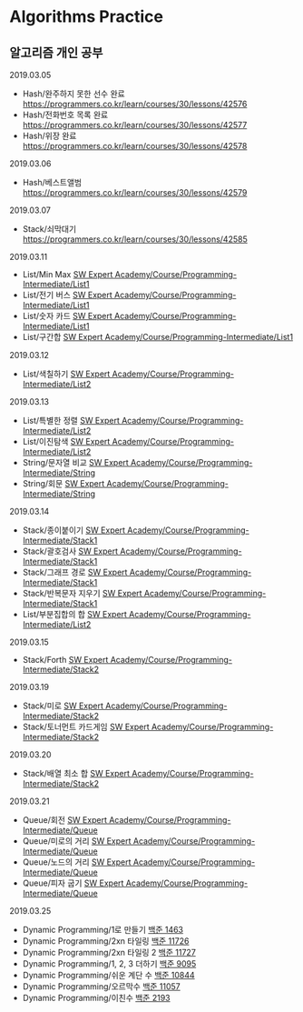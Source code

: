 # Algorithms Practice

알고리즘 개인 공부
---------------
2019.03.05  
- Hash/완주하지 못한 선수 완료 <https://programmers.co.kr/learn/courses/30/lessons/42576>  
- Hash/전화번호 목록 완료 <https://programmers.co.kr/learn/courses/30/lessons/42577>
- Hash/위장 완료 <https://programmers.co.kr/learn/courses/30/lessons/42578>

2019.03.06
- Hash/베스트앨범 <https://programmers.co.kr/learn/courses/30/lessons/42579>

2019.03.07
- Stack/쇠막대기 <https://programmers.co.kr/learn/courses/30/lessons/42585>

2019.03.11
- List/Min Max [SW Expert Academy/Course/Programming-Intermediate/List1](<https://swexpertacademy.com/main/learn/course/subjectList.do?courseId=AVuPDN86AAXw5UW6>)
- List/전기 버스 [SW Expert Academy/Course/Programming-Intermediate/List1](<https://swexpertacademy.com/main/learn/course/subjectList.do?courseId=AVuPDN86AAXw5UW6>)
- List/숫자 카드 [SW Expert Academy/Course/Programming-Intermediate/List1](<https://swexpertacademy.com/main/learn/course/subjectList.do?courseId=AVuPDN86AAXw5UW6>)
- List/구간합 [SW Expert Academy/Course/Programming-Intermediate/List1](<https://swexpertacademy.com/main/learn/course/subjectList.do?courseId=AVuPDN86AAXw5UW6>)

2019.03.12
- List/색칠하기 [SW Expert Academy/Course/Programming-Intermediate/List2](<https://swexpertacademy.com/main/learn/course/subjectList.do?courseId=AVuPDN86AAXw5UW6>)

2019.03.13
- List/특별한 정렬 [SW Expert Academy/Course/Programming-Intermediate/List2](<https://swexpertacademy.com/main/learn/course/subjectList.do?courseId=AVuPDN86AAXw5UW6>)
- List/이진탐색 [SW Expert Academy/Course/Programming-Intermediate/List2](<https://swexpertacademy.com/main/learn/course/subjectList.do?courseId=AVuPDN86AAXw5UW6>)
- String/문자열 비교 [SW Expert Academy/Course/Programming-Intermediate/String](<https://swexpertacademy.com/main/learn/course/subjectList.do?courseId=AVuPDN86AAXw5UW6>)
- String/회문 [SW Expert Academy/Course/Programming-Intermediate/String](<https://swexpertacademy.com/main/learn/course/subjectList.do?courseId=AVuPDN86AAXw5UW6>)

2019.03.14
- Stack/종이붙이기 [SW Expert Academy/Course/Programming-Intermediate/Stack1](<https://swexpertacademy.com/main/learn/course/subjectList.do?courseId=AVuPDN86AAXw5UW6>)
- Stack/괄호검사 [SW Expert Academy/Course/Programming-Intermediate/Stack1](<https://swexpertacademy.com/main/learn/course/subjectList.do?courseId=AVuPDN86AAXw5UW6>)
- Stack/그래프 경로 [SW Expert Academy/Course/Programming-Intermediate/Stack1](<https://swexpertacademy.com/main/learn/course/subjectList.do?courseId=AVuPDN86AAXw5UW6>)
- Stack/반복문자 지우기 [SW Expert Academy/Course/Programming-Intermediate/Stack1](<https://swexpertacademy.com/main/learn/course/subjectList.do?courseId=AVuPDN86AAXw5UW6>)
- List/부분집합의 합 [SW Expert Academy/Course/Programming-Intermediate/List2](<https://swexpertacademy.com/main/learn/course/subjectList.do?courseId=AVuPDN86AAXw5UW6>)

2019.03.15
- Stack/Forth [SW Expert Academy/Course/Programming-Intermediate/Stack2](<https://swexpertacademy.com/main/learn/course/subjectList.do?courseId=AVuPDN86AAXw5UW6>)

2019.03.19
- Stack/미로 [SW Expert Academy/Course/Programming-Intermediate/Stack2](<https://swexpertacademy.com/main/learn/course/subjectList.do?courseId=AVuPDN86AAXw5UW6>)
- Stack/토너먼트 카드게임 [SW Expert Academy/Course/Programming-Intermediate/Stack2](<https://swexpertacademy.com/main/learn/course/subjectList.do?courseId=AVuPDN86AAXw5UW6>)

2019.03.20
- Stack/배열 최소 합 [SW Expert Academy/Course/Programming-Intermediate/Stack2](<https://swexpertacademy.com/main/learn/course/subjectList.do?courseId=AVuPDN86AAXw5UW6>)

2019.03.21
- Queue/회전 [SW Expert Academy/Course/Programming-Intermediate/Queue](<https://swexpertacademy.com/main/learn/course/subjectList.do?courseId=AVuPDN86AAXw5UW6>)
- Queue/미로의 거리 [SW Expert Academy/Course/Programming-Intermediate/Queue](<https://swexpertacademy.com/main/learn/course/subjectList.do?courseId=AVuPDN86AAXw5UW6>)
- Queue/노드의 거리 [SW Expert Academy/Course/Programming-Intermediate/Queue](<https://swexpertacademy.com/main/learn/course/subjectList.do?courseId=AVuPDN86AAXw5UW6>)
- Queue/피자 굽기 [SW Expert Academy/Course/Programming-Intermediate/Queue](<https://swexpertacademy.com/main/learn/course/subjectList.do?courseId=AVuPDN86AAXw5UW6>)

2019.03.25
- Dynamic Programming/1로 만들기 [백준 1463](<http://boj.kr/1463>)
- Dynamic Programming/2xn 타일링 [백준 11726](<http://boj.kr/11726>)
- Dynamic Programming/2xn 타일링 2 [백준 11727](<http://boj.kr/11727>)
- Dynamic Programming/1, 2, 3 더하기 [백준 9095](<http://boj.kr/9095>)
- Dynamic Programming/쉬운 계단 수 [백준 10844](<http://boj.kr/10844>)
- Dynamic Programming/오르막수 [백준 11057](<http://boj.kr/11057>)
- Dynamic Programming/이친수 [백준 2193](<http://boj.kr/2193>)
